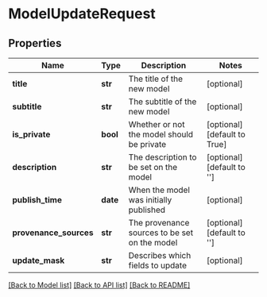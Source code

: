 # ModelUpdateRequest

## Properties
Name | Type | Description | Notes
------------ | ------------- | ------------- | -------------
**title** | **str** | The title of the new model | [optional] 
**subtitle** | **str** | The subtitle of the new model | [optional] 
**is_private** | **bool** | Whether or not the model should be private | [optional] [default to True]
**description** | **str** | The description to be set on the model | [optional] [default to '']
**publish_time** | **date** | When the model was initially published | [optional] 
**provenance_sources** | **str** | The provenance sources to be set on the model | [optional] [default to '']
**update_mask** | **str** | Describes which fields to update | [optional] 

[[Back to Model list]](../README.md#documentation-for-models) [[Back to API list]](../README.md#documentation-for-api-endpoints) [[Back to README]](../README.md)



